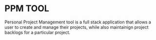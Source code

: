 # PPM TOOL

Personal Project Management tool is a full stack application that allows a user to create and manage their projects, while also maintainign project backlogs for a particular project.
